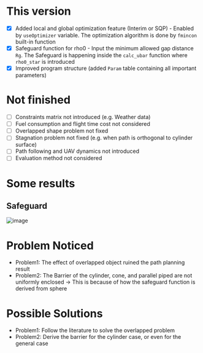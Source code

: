 # This version
- [x] Added local and global optimization feature (Interim or SQP) - Enabled by `useOptimizer` variable. The optimization algorithm is done by `fmincon` built-in function
- [x] Safeguard function for rho0 - Input the minimum allowed gap distance `Rg`. The Safeguard is happening inside the `calc_ubar` function where `rho0_star` is introduced
- [x] Improved program structure (added `Param` table containing all important parameters) 

# Not finished
- [ ] Constraints matrix not introduced (e.g. Weather data)
- [ ] Fuel consumption and flight time cost not considered
- [ ] Overlapped shape problem not fixed
- [ ] Stagnation problem not fixed (e.g. when path is orthogonal to cylinder surface)
- [ ] Path following and UAV dynamics not introduced
- [ ] Evaluation method not considered

# Some results
## Safeguard
![image](https://github.com/komxun/IFDS-Algorithm/assets/133139057/c02434b7-347a-4f47-9fc3-f902a708bdda)


# Problem Noticed
- Problem1: The effect of overlapped object ruined the path planning result
- Problem2: The Barrier of the cylinder, cone, and parallel piped are not uniformly enclosed -> This is because of how the safeguard function is derived from sphere

# Possible Solutions
- Problem1: Follow the literature to solve the overlapped problem
- Problem2: Derive the barrier for the cylinder case, or even for the general case

